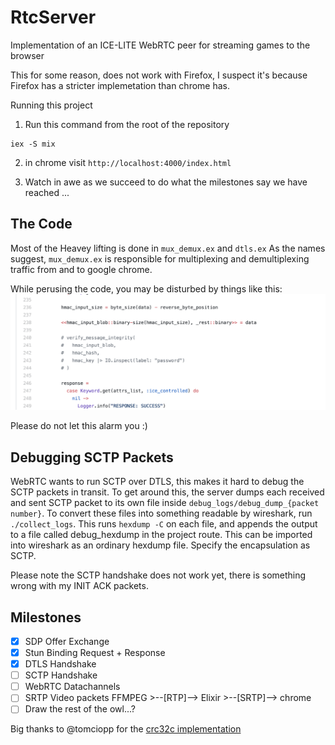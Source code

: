 # RtcServer

Implementation of an ICE-LITE WebRTC peer for streaming games to the browser

This for some reason, does not work with Firefox, I suspect it's because Firefox has a stricter implemetation than chrome has.

Running this project

1. Run this command from the root of the repository

```
iex -S mix
```

2. in chrome visit `http://localhost:4000/index.html`

3. Watch in awe as we succeed to do what the milestones say we have reached ...

## The Code

Most of the Heavey lifting is done in `mux_demux.ex` and `dtls.ex`
As the names suggest, `mux_demux.ex` is responsible for multiplexing and demultiplexing traffic from and to google chrome.

While perusing the code, you may be disturbed by things like this:
![And other tasty nuggets ...](https://github.com/lilrooness/livecapture/blob/master/.readme_screenshots/screenshot_1.png)

Please do not let this alarm you :)

## Debugging SCTP Packets

WebRTC wants to run SCTP over DTLS, this makes it hard to debug the SCTP packets in transit.
To get around this, the server dumps each received and sent SCTP packet to its own file inside `debug_logs/debug_dump_{packet number}`.
To convert these files into something readable by wireshark, run `./collect_logs`. This runs `hexdump -C` on each file, and appends the output
to a file called debug_hexdump in the project route. This can be imported into wireshark as an ordinary hexdump file.
Specify the encapsulation as SCTP.

Please note the SCTP handshake does not work yet, there is something wrong with my INIT ACK packets.

## Milestones

- [x] SDP Offer Exchange
- [x] Stun Binding Request + Response
- [x] DTLS Handshake
- [ ] SCTP Handshake
- [ ] WebRTC Datachannels
- [ ] SRTP Video packets FFMPEG >--[RTP]--> Elixir >--[SRTP]--> chrome
- [ ] Draw the rest of the owl...?

Big thanks to @tomciopp for the [crc32c implementation](https://gist.github.com/tomciopp/2d174f3960b6386e86167268b1a9875d)

